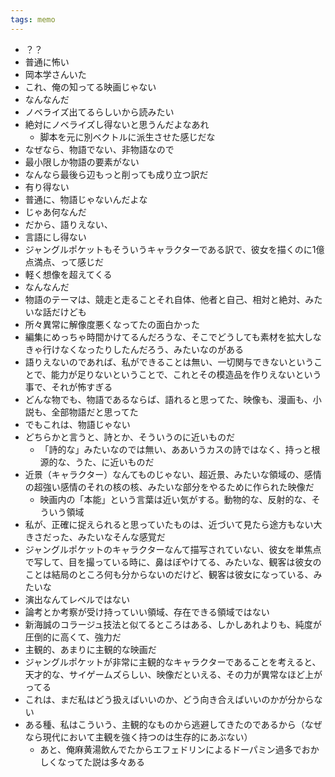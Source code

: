```yaml
---
tags: memo
---
```


- ？？
- 普通に怖い
- 岡本学さんいた
- これ、俺の知ってる映画じゃない
- なんなんだ
- ノベライズ出てるらしいから読みたい
- 絶対にノベライズし得ないと思うんだよなあれ
    - 脚本を元に別ベクトルに派生させた感じだな
- なぜなら、物語でない、非物語なので
- 最小限しか物語の要素がない
- なんなら最後ら辺もっと削っても成り立つ訳だ
- 有り得ない
- 普通に、物語じゃないんだよな
- じゃあ何なんだ
- だから、語りえない、
- 言語にし得ない
- ジャングルポケットもそういうキャラクターである訳で、彼女を描くのに1億点満点、って感じだ
- 軽く想像を超えてくる
- なんなんだ
- 物語のテーマは、競走と走ることそれ自体、他者と自己、相対と絶対、みたいな話だけども
- 所々異常に解像度悪くなってたの面白かった
- 編集にめっちゃ時間かけてるんだろうな、そこでどうしても素材を拡大しなきゃ行けなくなったりしたんだろう、みたいなのがある
- 語りえないのであれば、私ができることは無い、一切関与できないということで、能力が足りないということで、これとその模造品を作りえないという事で、それが怖すぎる
- どんな物でも、物語であるならば、語れると思ってた、映像も、漫画も、小説も、全部物語だと思ってた
- でもこれは、物語じゃない
- どちらかと言うと、詩とか、そういうのに近いものだ
    - 「詩的な」みたいなのでは無い、ああいうカスの詩ではなく、持っと根源的な、うた、に近いものだ
- 近景（キャラクター）なんてものじゃない、超近景、みたいな領域の、感情の超強い感情のそれの核の核、みたいな部分をやるために作られた映像だ
    - 映画内の「本能」という言葉は近い気がする。動物的な、反射的な、そういう領域
- 私が、正確に捉えられると思っていたものは、近づいて見たら途方もない大きさだった、みたいなそんな感覚だ
- ジャングルポケットのキャラクターなんて描写されていない、彼女を単焦点で写して、目を撮っている時に、鼻はぼやけてる、みたいな、観客は彼女のことは結局のところ何も分からないのだけど、観客は彼女になっている、みたいな
- 演出なんてレベルではない
- 論考とか考察が受け持っていい領域、存在できる領域ではない
- 新海誠のコラージュ技法と似てるところはある、しかしあれよりも、純度が圧倒的に高くて、強力だ
- 主観的、あまりに主観的な映画だ
- ジャングルポケットが非常に主観的なキャラクターであることを考えると、天才的な、サイゲームズらしい、映像だといえる、その力が異常なほど上がってる
- これは、まだ私はどう扱えばいいのか、どう向き合えばいいのかが分からない
- ある種、私はこういう、主観的なものから逃避してきたのであるから（なぜなら現代において主観を強く持つのは生存的にあぶない）
    - あと、俺麻黄湯飲んでたからエフェドリンによるドーパミン過多でおかしくなってた説は多々ある
